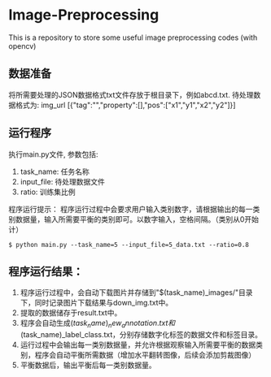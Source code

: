 # Image-Preprocessing
This is a repository to store some useful image preprocessing codes (with opencv)

## 数据准备
将所需要处理的JSON数据格式txt文件存放于根目录下，例如abcd.txt.
待处理数据格式为: img_url  [{"tag":"","property":[],"pos":["x1","y1","x2","y2"]}]

## 运行程序
执行main.py文件, 参数包括:
1. task_name: 任务名称
2. input_file: 待处理数据文件
3. ratio: 训练集比例

程序运行提示：
程序运行过程中会要求用户输入类别数字，请根据输出的每一类别数据量，输入所需要平衡的类别即可。以数字输入，空格间隔。（类别从0开始计）

```shell
$ python main.py --task_name=5 --input_file=5_data.txt --ratio=0.8
```

## 程序运行结果：
1. 程序运行过程中，会自动下载图片并存储到"$(task_name)_images/"目录下，同时记录图片下载结果与down_img.txt中。
2. 提取的数据储存于result.txt中。
3. 程序会自动生成$(task_name)_new_annotation.txt和$(task_name)_label_class.txt，分别存储数字化标签的数据文件和标签目录。
4. 运行过程中会输出每一类别数据量，并允许根据观察输入所需要平衡的数据类别，程序会自动平衡所需数据（增加水平翻转图像，后续会添加剪裁图像）
5. 平衡数据后，输出平衡后每一类别数据量。
